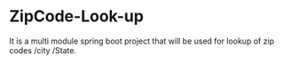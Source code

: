 # ZipCode-Look-up
It is a multi module spring boot project that will be used for lookup of zip codes /city /State.
